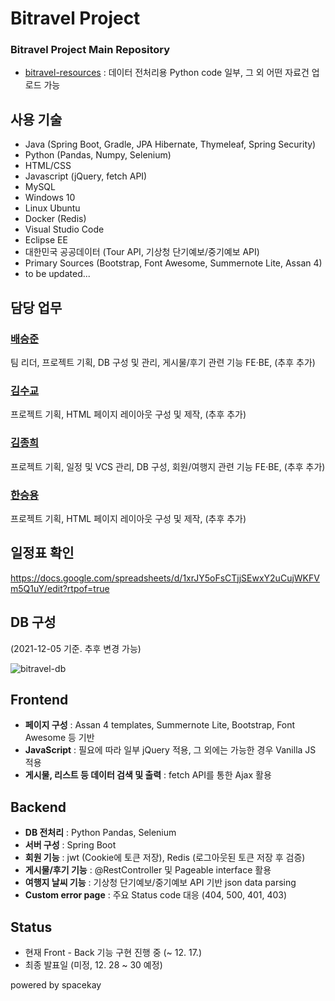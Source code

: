# Bitravel Project
### Bitravel Project Main Repository

* [bitravel-resources](https://github.com/bitravel/bitravel-resources) : 데이터 전처리용 Python code 일부, 그 외 어떤 자료건 업로드 가능

## 사용 기술
* Java (Spring Boot, Gradle, JPA Hibernate, Thymeleaf, Spring Security)
* Python (Pandas, Numpy, Selenium)
* HTML/CSS
* Javascript (jQuery, fetch API)
* MySQL
* Windows 10
* Linux Ubuntu
* Docker (Redis)
* Visual Studio Code
* Eclipse EE
* 대한민국 공공데이터 (Tour API, 기상청 단기예보/중기예보 API)
* Primary Sources (Bootstrap, Font Awesome, Summernote Lite, Assan 4)
* to be updated...

## 담당 업무
### [배승준](https://github.com/seungjunbae)
팀 리더, 프로젝트 기획, DB 구성 및 관리, 게시물/후기 관련 기능 FE·BE, (추후 추가)

### [김수교](https://github.com/holydonkey2)
프로젝트 기획, HTML 페이지 레이아웃 구성 및 제작, (추후 추가) 

### [김종희](https://github.com/spacekay)
프로젝트 기획, 일정 및 VCS 관리, DB 구성, 회원/여행지 관련 기능 FE·BE, (추후 추가)

### [한승용](https://github.com/MochiMom)
프로젝트 기획, HTML 페이지 레이아웃 구성 및 제작, (추후 추가) 

## 일정표 확인
https://docs.google.com/spreadsheets/d/1xrJY5oFsCTjjSEwxY2uCujWKFVm5Q1uY/edit?rtpof=true

## DB 구성
(2021-12-05 기준. 추후 변경 가능)

![bitravel-db](https://blog.kakaocdn.net/dn/kQnDa/btrmYVcnWl4/04pZR0EE9nfuQQEOu5lDJK/img.png)

## Frontend
* __페이지 구성__ : Assan 4 templates, Summernote Lite, Bootstrap, Font Awesome 등 기반
* __JavaScript__ : 필요에 따라 일부 jQuery 적용, 그 외에는 가능한 경우 Vanilla JS 적용
* __게시물, 리스트 등 데이터 검색 및 출력__ : fetch API를 통한 Ajax 활용

## Backend
* __DB 전처리__ : Python Pandas, Selenium
* __서버 구성__ : Spring Boot
* __회원 기능__ : jwt (Cookie에 토큰 저장), Redis (로그아웃된 토큰 저장 후 검증)
* __게시물/후기 기능__ : @RestController 및 Pageable interface 활용
* __여행지 날씨 기능__ : 기상청 단기예보/중기예보 API 기반 json data parsing
* __Custom error page__ : 주요 Status code 대응 (404, 500, 401, 403)

## Status
* 현재 Front - Back 기능 구현 진행 중 (~ 12. 17.)
* 최종 발표일 (미정,  12. 28 ~ 30 예정)

powered by spacekay 
